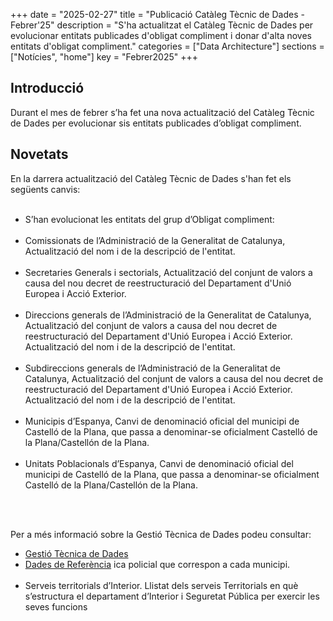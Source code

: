 +++
date        = "2025-02-27"
title       = "Publicació Catàleg Tècnic de Dades - Febrer'25"
description = "S'ha actualitzat el Catàleg Tècnic de Dades per evolucionar entitats publicades d'obligat compliment i donar d'alta noves entitats d'obligat compliment."
categories  = ["Data Architecture"]
sections    = ["Notícies", "home"]
key = "Febrer2025"
+++

## Introducció

Durant el mes de febrer s’ha fet una nova actualització del Catàleg Tècnic de Dades per evolucionar sis entitats publicades d’obligat compliment.
 
## Novetats

En la darrera actualització del Catàleg Tècnic de Dades s'han fet els següents canvis:<br><br>
<ul>
<li>S’han evolucionat les entitats del grup d’Obligat compliment:<br><br>
	<li>Comissionats de l’Administració de la Generalitat de Catalunya, Actualització del nom i de la descripció de l'entitat.</li><br>
	<li>Secretaries Generals i sectorials, Actualització del conjunt de valors a causa del nou decret de reestructuració del Departament d'Unió Europea i Acció Exterior.</li><br>
	<li>Direccions generals de l’Administració de la Generalitat de Catalunya, Actualització del conjunt de valors a causa del nou decret de reestructuració del Departament d'Unió Europea i Acció Exterior. Actualització del nom i de la descripció de l'entitat.</li><br>
	<li>Subdireccions generals de l’Administració de la Generalitat de Catalunya, Actualització del conjunt de valors a causa del nou decret de reestructuració del Departament d'Unió Europea i Acció Exterior. Actualització del nom i de la descripció de l'entitat.</li><br>
	<li>Municipis d’Espanya, Canvi de denominació oficial del municipi de Castelló de la Plana, que passa a denominar-se oficialment Castelló de la Plana/Castellón de la Plana.</li><br>
	<li>Unitats Poblacionals d’Espanya, Canvi de denominació oficial del municipi de Castelló de la Plana, que passa a denominar-se oficialment Castelló de la Plana/Castellón de la Plana.</li><br>
</ul>
</li>
<br>

Per a més informació sobre la Gestió Tècnica de Dades podeu consultar:

* [Gestió Tècnica de Dades](https://canigo.ctti.gencat.cat/plataformes/dadesref/gestiodades/)
* [Dades de Referència](https://canigo.ctti.gencat.cat/plataformes/dadesref/dadesref/)
ica policial que correspon a cada municipi.</li><br>
	<li>Serveis territorials d’Interior. Llistat dels serveis Territorials en què s’estructura el departament d’Interior i Seguretat Pública per exercir les seves funcions
